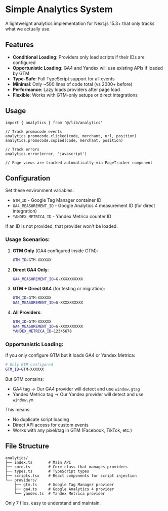# Simple Analytics System

A lightweight analytics implementation for Next.js 15.3+ that only tracks what we actually use.

## Features

- **Conditional Loading**: Providers only load scripts if their IDs are configured
- **Opportunistic Loading**: GA4 and Yandex will use existing APIs if loaded by GTM
- **Type-Safe**: Full TypeScript support for all events
- **Minimal**: Only ~500 lines of code total (vs 2000+ before)
- **Performance**: Lazy loads providers after page load
- **Flexible**: Works with GTM-only setups or direct integrations

## Usage

```tsx
import { analytics } from '@/lib/analytics'

// Track promocode events
analytics.promocode.clicked(code, merchant, url, position)
analytics.promocode.copied(code, merchant, position)

// Track errors
analytics.error(error, 'javascript')

// Page views are tracked automatically via PageTracker component
```

## Configuration

Set these environment variables:

- `GTM_ID` - Google Tag Manager container ID
- `GA4_MEASUREMENT_ID` - Google Analytics 4 measurement ID (for direct integration)
- `YANDEX_METRICA_ID` - Yandex Metrica counter ID

If an ID is not provided, that provider won't be loaded.

### Usage Scenarios:

1. **GTM Only** (GA4 configured inside GTM):
   ```bash
   GTM_ID=GTM-XXXXXX
   ```

2. **Direct GA4 Only**:
   ```bash
   GA4_MEASUREMENT_ID=G-XXXXXXXXXX
   ```

3. **GTM + Direct GA4** (for testing or migration):
   ```bash
   GTM_ID=GTM-XXXXXX
   GA4_MEASUREMENT_ID=G-XXXXXXXXXX
   ```

4. **All Providers**:
   ```bash
   GTM_ID=GTM-XXXXXX
   GA4_MEASUREMENT_ID=G-XXXXXXXXXX
   YANDEX_METRICA_ID=12345678
   ```

### Opportunistic Loading:

If you only configure GTM but it loads GA4 or Yandex Metrica:

```bash
# Only GTM configured
GTM_ID=GTM-XXXXXX
```

But GTM contains:
- GA4 tag → Our GA4 provider will detect and use `window.gtag`
- Yandex Metrica tag → Our Yandex provider will detect and use `window.ym`

This means:
- No duplicate script loading
- Direct API access for custom events
- Works with any pixel/tag in GTM (Facebook, TikTok, etc.)

## File Structure

```
analytics/
├── index.ts       # Main API
├── core.ts        # Core class that manages providers
├── types.ts       # TypeScript types
├── scripts.tsx    # React components for script injection
└── providers/
    ├── gtm.ts     # Google Tag Manager provider
    ├── ga4.ts     # Google Analytics 4 provider
    └── yandex.ts  # Yandex Metrica provider
```

Only 7 files, easy to understand and maintain.